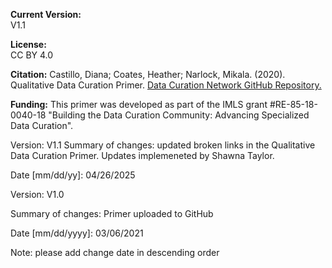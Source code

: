 **Current Version:**  
V1.1

**License:**  
CC BY 4.0

**Citation:**
Castillo, Diana; Coates, Heather; Narlock, Mikala. (2020). Qualitative Data Curation Primer. [Data Curation Network GitHub Repository.](https://github.com/DataCurationNetwork/data-primers)

**Funding:**
This primer was developed as part of the IMLS grant #RE-85-18-0040-18 "Building the Data Curation Community: Advancing Specialized Data Curation".

Version:
V1.1
Summary of changes: updated broken links in the Qualitative Data Curation Primer. Updates implemeneted by Shawna Taylor.

Date [mm/dd/yy]: 04/26/2025

Version:
V1.0

Summary of changes: Primer uploaded to GitHub

Date [mm/dd/yyyy]: 03/06/2021

Note: please add change date in descending order